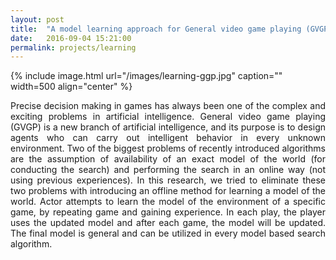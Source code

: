 ```yaml
---
layout: post
title:  "A model learning approach for General video game playing (GVGP) - (in preparation)"
date:   2016-09-04 15:21:00
permalink: projects/learning
---
```


{% include image.html url="/images/learning-ggp.jpg" caption="" width=500 align="center" %}
<p align="justify">
Precise decision making in games has always been one of the complex and exciting problems in artificial intelligence. General video game playing (GVGP) is a new branch of artificial intelligence, and its purpose is to design agents who can carry out intelligent behavior in every unknown environment. Two of the biggest problems of recently introduced algorithms are the assumption of availability of an exact model of the world (for conducting the search) and performing the search in an online way (not using previous experiences).
In this research, we tried to eliminate these two problems with introducing an offline method for learning a model of the world. Actor attempts to learn the model of the environment of a specific game, by repeating game and gaining experience. In each play, the player uses the updated model and after each game, the model will be updated. The final model is general and can be utilized in every model based search algorithm.
</p>
